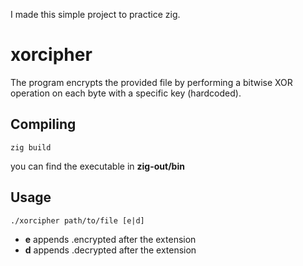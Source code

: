 I made this simple project to practice zig.

# xorcipher

The program encrypts the provided file by performing a bitwise XOR operation on each byte with a specific key (hardcoded).

## Compiling

```
zig build
```

you can find the executable in **zig-out/bin**

## Usage

```
./xorcipher path/to/file [e|d]
```
- **e** appends .encrypted after the extension
- **d** appends .decrypted after the extension
